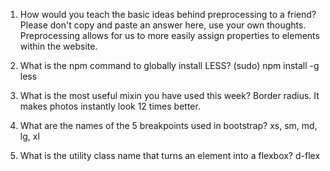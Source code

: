 1. How would you teach the basic ideas behind preprocessing to a friend?  Please don't copy and paste an answer here, use your own thoughts.
    Preprocessing allows for us to more easily assign properties to elements within the website.

2. What is the npm command to globally install LESS?
    (sudo) npm install -g less 

3. What is the most useful mixin you have used this week?
    Border radius. It makes photos instantly look 12 times better.

4. What are the names of the 5 breakpoints used in bootstrap?
    xs, sm, md, lg, xl

5. What is the utility class name that turns an element into a flexbox?
    d-flex